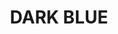---
title: "DARK BLUE"
price: "TBA"
desc: "Opis nije dostupan"
img_path: "/assets/img/A.MIG-3504.jpg"
brand: AMMO
available: true
cat: "weathering"
subcat: "OILBRUSHERS"
subsubcat: "SS"
---